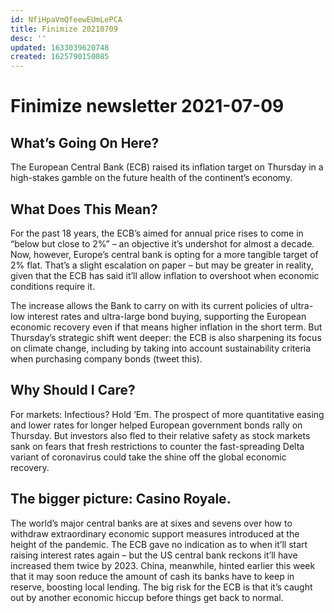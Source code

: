 ```yaml
---
id: NfiHpaVmQfeewEUmLePCA
title: Finimize 20210709
desc: ''
updated: 1633039620748
created: 1625790150085
---
```


# Finimize newsletter 2021-07-09

## What’s Going On Here?
The European Central Bank (ECB) raised its inflation target on Thursday in a high-stakes gamble on the future health of the continent’s economy.

## What Does This Mean?
For the past 18 years, the ECB’s aimed for annual price rises to come in “below but close to 2%” – an objective it’s undershot for almost a decade. Now, however, Europe’s central bank is opting for a more tangible target of 2% flat. That’s a slight escalation on paper – but may be greater in reality, given that the ECB has said it’ll allow inflation to overshoot when economic conditions require it.

The increase allows the Bank to carry on with its current policies of ultra-low interest rates and ultra-large bond buying, supporting the European economic recovery even if that means higher inflation in the short term. But Thursday’s strategic shift went deeper: the ECB is also sharpening its focus on climate change, including by taking into account sustainability criteria when purchasing company bonds (tweet this).

## Why Should I Care?
For markets: Infectious? Hold ‘Em.
The prospect of more quantitative easing and lower rates for longer helped European government bonds rally on Thursday. But investors also fled to their relative safety as stock markets sank on fears that fresh restrictions to counter the fast-spreading Delta variant of coronavirus could take the shine off the global economic recovery.

## The bigger picture: Casino Royale.
The world’s major central banks are at sixes and sevens over how to withdraw extraordinary economic support measures introduced at the height of the pandemic. The ECB gave no indication as to when it’ll start raising interest rates again – but the US central bank reckons it’ll have increased them twice by 2023. China, meanwhile, hinted earlier this week that it may soon reduce the amount of cash its banks have to keep in reserve, boosting local lending. The big risk for the ECB is that it’s caught out by another economic hiccup before things get back to normal.
